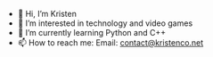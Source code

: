 - 👋 Hi, I’m Kristen
- 👀 I’m interested in technology and video games
- 🌱 I’m currently learning Python and C++
- 📫 How to reach me: Email: contact@kristenco.net

<!---
- 💞️ I’m looking to collaborate on N/A
--->

<!---
krisllee/krisllee is a ✨ special ✨ repository because its `README.md` (this file) appears on your GitHub profile.
You can click the Preview link to take a look at your changes.
--->
